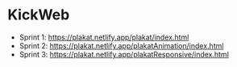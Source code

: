 # KickWeb

* Sprint 1: https://plakat.netlify.app/plakat/index.html
* Sprint 2: https://plakat.netlify.app/plakatAnimation/index.html
* Sprint 3: https://plakat.netlify.app/plakatResponsive/index.html
